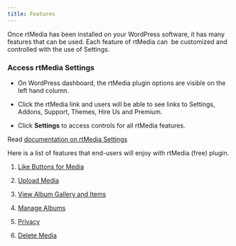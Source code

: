 ```yaml
---
title: Features
---
```


Once rtMedia has been installed on your WordPress software, it has many features that can be used. Each feature of rtMedia can  be customized and controlled with the use of Settings.


### Access rtMedia Settings
	
* On WordPress dashboard, the rtMedia plugin options are visible on the left hand column.

	
* Click the rtMedia link and users will be able to see links to Settings, Addons, Support, Themes, Hire Us and Premium.

	
* Click **Settings** to access controls for all rtMedia features.


Read [documentation on rtMedia Settings](/rtmedia/getting-started/settings/)

Here is a list of features that end-users will enjoy with rtMedia (free) plugin.



	
  1. [Like Buttons for Media](/rtmedia/features/like/)

	
  2. [Upload Media](/rtmedia/features/upload-media/)

	
  3. [View Album Gallery and Items](/rtmedia/features/view/)

	
  4. [Manage Albums](/rtmedia/features/manage/)

	
  5. [Privacy](/rtmedia/features/privacy/)

	
  6. [Delete Media](/rtmedia/features/delete/)


